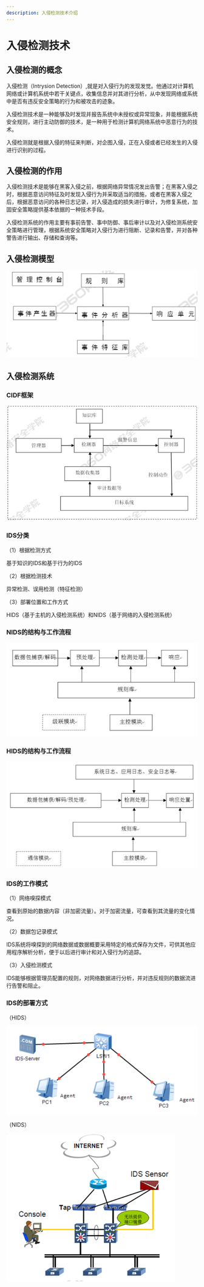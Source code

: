 ```yaml
---
description: 入侵检测技术介绍
---
```


# 入侵检测技术

## 入侵检测的概念

入侵检测（Intrysion Detection）,就是对入侵行为的发现发觉。他通过对计算机网络或计算机系统中若干关键点，收集信息并对其进行分析，从中发现网络或系统中是否有违反安全策略的行为和被攻击的迹象。

入侵检测技术是一种能够及时发现并报告系统中未授权或异常现象，并能根据系统安全规则，进行主动防御的技术，是一种用于检测计算机网络系统中恶意行为的技术。

入侵检测就是根据入侵的特征来判断，对企图入侵，正在入侵或者已经发生的入侵进行识别的过程。

## 入侵检测的作用

入侵检测技术是能够在黑客入侵之前，根据网络异常情况发出告警；在黑客入侵之时，根据恶意访问特征及时发现入侵行为并采取适当的措施，或者在黑客入侵之后，根据恶意访问的各种日志记录，对入侵造成的损失进行审计，为修复系统，加固安全策略提供基本依据的一种技术手段。

入侵检测系统的作用主要有事前告警、事中防御、事后审计以及对入侵检测系统安全策略进行管理，根据系统安全策略对入侵行为进行阻断、记录和告警，并对各种警告进行输出、存储和查询等。

## 入侵检测模型

![](../.gitbook/assets/image%20%2860%29.png)

## 入侵检测系统

### CIDF框架

![](../.gitbook/assets/image%20%2824%29.png)

### IDS分类

（1）根据检测方式

基于知识的IDS和基于行为的IDS

（2）根据检测技术

异常检测、误用检测（特征检测）

（3）部署位置和工作方式

HIDS（基于主机的入侵检测系统）和NIDS（基于网络的入侵检测系统）

### NIDS的结构与工作流程

![](../.gitbook/assets/image%20%28143%29.png)

### HIDS的结构与工作流程

![](../.gitbook/assets/image%20%2835%29.png)

### IDS的工作模式

（1）网络嗅探模式

查看到原始的数据内容（非加密流量）。对于加密流量，可查看到其流量的变化情况。

（2）数据包记录模式

IDS系统将嗅探到的网络数据或数据概要采用特定的格式保存为文件，可供其他应用程序解析分析，便于以后进行审计和对入侵行为的追踪。

（3）入侵检测模式

IDS能够根据管理员配置的规则，对网络数据进行分析，并对违反规则的数据流进行告警和阻止。

### IDS的部署方式

（HIDS）

![](../.gitbook/assets/image%20%2830%29.png)

（NIDS）

![](../.gitbook/assets/image%20%2885%29.png)

